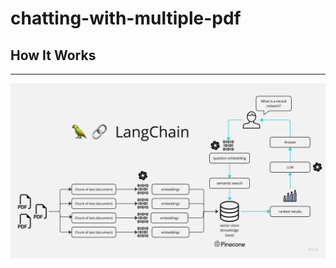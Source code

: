 # chatting-with-multiple-pdf

## How It Works
------------

![MultiPDF Chat App Diagram](./docs/PDF-LangChain.jpg)
